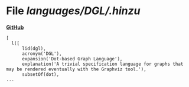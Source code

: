 # File _languages/DGL/.hinzu_
**[GitHub](https://github.com/softlang/yas/blob/master/languages/DGL/.hinzu)**
```
[
  l([
      lid(dgl),
      acronym('DGL'),
      expansion('Dot-based Graph Language'),
      explanation('A trivial specification language for graphs that may be rendered eventually with the Graphviz tool.'),
      subsetOf(dot),
...
```
